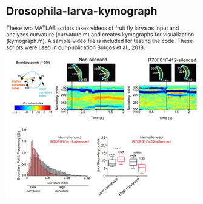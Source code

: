 # Drosophila-larva-kymograph

These two MATLAB scripts takes videos of fruit fly larva as input and analyzes curvature (curvature.m) and creates kymographs for visualization (kymograph.m). A sample video file is included for testing the code. These scripts were used in our publication Burgos et al., 2018.

![](kymo_readme_img.png)
